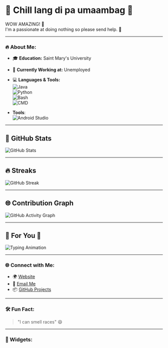 # 🌟 Chill lang di pa umaambag 🌟  

WOW AMAZING! 👋  
I'm a passionate at doing nothing so please send help. 🚀  

---

### 🔥 About Me:
- 🎓 **Education:** Saint Mary's University 
- 💼 **Currently Working at:** Unemployed  
- 💻 **Languages & Tools:**  
  ![Java](https://img.shields.io/badge/Java-ED8B00?style=for-the-badge&logo=java&logoColor=white)  
  ![Python](https://img.shields.io/badge/Python-3776AB?style=for-the-badge&logo=python&logoColor=white)  
  ![Bash](https://img.shields.io/badge/Bash-4EAA25?style=for-the-badge&logo=gnu-bash&logoColor=white)  
  ![CMD](https://img.shields.io/badge/CMD-000000?style=for-the-badge&logo=windows-terminal&logoColor=white)

- **Tools**:  
  ![Android Studio](https://img.shields.io/badge/Android%20Studio-3DDC84?style=for-the-badge&logo=android-studio&logoColor=white)

---
 

## 🚀 GitHub Stats

![GitHub Stats](https://github-readme-stats.vercel.app/api?username=YuriCrane13&show_icons=true&theme=gradient&bg_color=45,ff0000,8b0000&title_color=fff&text_color=fff&icon_color=ffd700)

---

## 🔥 Streaks

![GitHub Streak](https://github-readme-streak-stats.herokuapp.com/?user=YuriCrane13&theme=radical&ring=ff4500&fire=ff6347&currStreakLabel=ff1493)

---

## 🌐 Contribution Graph

![GitHub Activity Graph](https://github-readme-activity-graph.cyclic.app/graph?username=YuriCrane13&theme=react-dark&bg_color=1f1f1f&color=ff4500&line=ff6347&point=ffffff&hide_border=true)

---

## 🎨 For You 🫵

![Typing Animation](https://readme-typing-svg.herokuapp.com?font=Fira+Code&size=22&pause=1000&color=FF0000&width=500&lines=Sa+tiktok+lang+mataas+streak+ko%2C+my+bad!+🔥)

---

### 🌐 Connect with Me:
- 🌍 [Website]([https://yourwebsite.com](https://6206-158-62-96-186.ngrok-free.app/?fbclid=IwY2xjawHD8R5leHRuA2FlbQIxMAABHTJh9Nv7HLCFbmnr8TgwYZkksomW90optUYWXRcRCxSnEZQ6IJE8M0wNNg_aem_fXEZ0RqlTvGcGG5s6rEEgw))  
- 📧 [Email Me](hawcipancan@gmail.com)   
- 📦 [GitHub Projects](https://github.com/yourusername?tab=repositories)  

---

### 🛠️ Fun Fact:
> "I can smell races" 😄

---

### 🎨 Widgets:

